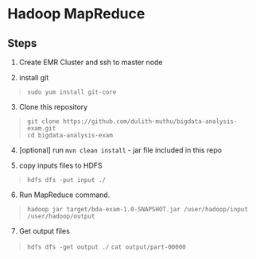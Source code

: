 # Hadoop MapReduce

## Steps

1) Create EMR Cluster and ssh to master node  

2) install git
> `sudo yum install git-core`

3) Clone this repository
> `git clone https://github.com/dulith-muthu/bigdata-analysis-exam.git`  
> `cd bigdata-analysis-exam`

4) [optional] run `mvn clean install` - jar file included in this repo

5) copy inputs files to HDFS 
> `hdfs dfs -put input ./`

6) Run MapReduce command.
> `hadoop jar target/bda-exam-1.0-SNAPSHOT.jar /user/hadoop/input /user/hadoop/output`  

7) Get output files
> `hdfs dfs -get output ./`
> `cat output/part-00000`



